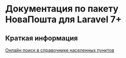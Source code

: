 # Документация по пакету НоваПошта для Laravel 7+

## Краткая информация

[Онлайн поиск в справочнике населенных пунктов](Address.md#searchSettlements)
